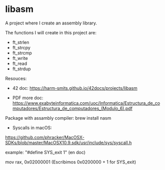 # libasm
A project where I create an assembly library.

The functions I will create in this project are:

- ft_strlen
- ft_strcpy
- ft_strcmp
- ft_write
- ft_read
- ft_strdup 

Resouces:

- 42 doc: https://harm-smits.github.io/42docs/projects/libasm

- PDF more doc: https://www.exabyteinformatica.com/uoc/Informatica/Estructura_de_computadores/Estructura_de_computadores_(Modulo_6).pdf

Package with assambly compiler:
brew install nasm

- Syscalls in macOS:

https://github.com/phracker/MacOSX-SDKs/blob/master/MacOSX10.9.sdk/usr/include/sys/syscall.h

example:
"#define	SYS_exit    1" (en doc)

mov rax, 0x02000001 (Escribimos 0x0200000 + 1 for SYS_exit)

